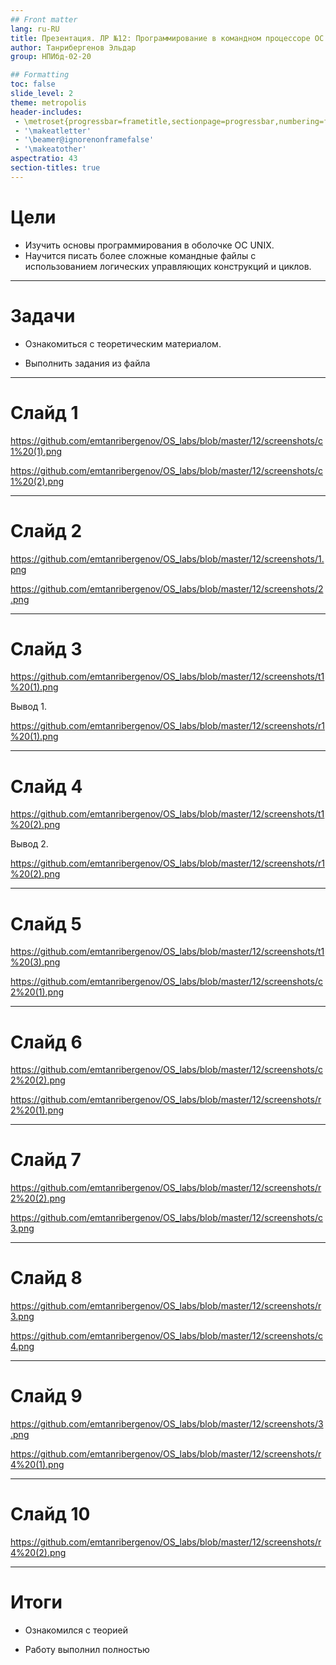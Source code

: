 ```yaml
---
## Front matter
lang: ru-RU
title: Презентация. ЛР №12: Программирование в командном процессоре ОС UNIX. Ветвления и циклы.
author: Танрибергенов Эльдар
group: НПИбд-02-20

## Formatting
toc: false
slide_level: 2
theme: metropolis
header-includes: 
 - \metroset{progressbar=frametitle,sectionpage=progressbar,numbering=fraction}
 - '\makeatletter'
 - '\beamer@ignorenonframefalse'
 - '\makeatother'
aspectratio: 43
section-titles: true
---
```


# Цели

- Изучить основы программирования в оболочке ОС UNIX. 
- Научится писать более сложные командные файлы с использованием логических
  управляющих конструкций и циклов.

---

# Задачи

- Ознакомиться с теоретическим материалом.

- Выполнить задания из файла

---

# Слайд 1

https://github.com/emtanribergenov/OS_labs/blob/master/12/screenshots/c1%20(1).png

https://github.com/emtanribergenov/OS_labs/blob/master/12/screenshots/c1%20(2).png

---

# Слайд 2

https://github.com/emtanribergenov/OS_labs/blob/master/12/screenshots/1.png

https://github.com/emtanribergenov/OS_labs/blob/master/12/screenshots/2.png

---

# Слайд 3

https://github.com/emtanribergenov/OS_labs/blob/master/12/screenshots/t1%20(1).png

Вывод 1.

 https://github.com/emtanribergenov/OS_labs/blob/master/12/screenshots/r1%20(1).png


---

# Слайд 4

https://github.com/emtanribergenov/OS_labs/blob/master/12/screenshots/t1%20(2).png

Вывод 2.

https://github.com/emtanribergenov/OS_labs/blob/master/12/screenshots/r1%20(2).png



------

# Слайд 5

https://github.com/emtanribergenov/OS_labs/blob/master/12/screenshots/t1%20(3).png

https://github.com/emtanribergenov/OS_labs/blob/master/12/screenshots/c2%20(1).png

------

# Слайд 6

https://github.com/emtanribergenov/OS_labs/blob/master/12/screenshots/c2%20(2).png

https://github.com/emtanribergenov/OS_labs/blob/master/12/screenshots/r2%20(1).png

------

# Слайд 7

https://github.com/emtanribergenov/OS_labs/blob/master/12/screenshots/r2%20(2).png

https://github.com/emtanribergenov/OS_labs/blob/master/12/screenshots/c3.png

------

# Слайд 8

https://github.com/emtanribergenov/OS_labs/blob/master/12/screenshots/r3.png

https://github.com/emtanribergenov/OS_labs/blob/master/12/screenshots/c4.png

------

# Слайд 9

https://github.com/emtanribergenov/OS_labs/blob/master/12/screenshots/3.png

https://github.com/emtanribergenov/OS_labs/blob/master/12/screenshots/r4%20(1).png

------

# Слайд 10

https://github.com/emtanribergenov/OS_labs/blob/master/12/screenshots/r4%20(2).png

------



# Итоги

- Ознакомился с теорией

- Работу выполнил полностью